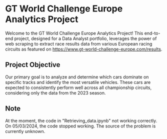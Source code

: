 # GT World Challenge Europe Analytics Project

Welcome to the GT World Challenge Europe Analytics Project! This end-to-end project, designed for a Data Analyst portfolio, leverages the power of web scraping to extract race results data from various European racing circuits as featured on https://www.gt-world-challenge-europe.com/results.

## Project Objective

Our primary goal is to analyze and determine which cars dominate on specific tracks and identify the most versatile vehicles. These cars are expected to consistently perform well across all championship circuits, considering only the data from the 2023 season.

## Note
At the moment, the code in "Retrieving_data.ipynb" not working correctly. On 05/03/2024, the code stopped working. The source of the problem is currently unknown.


